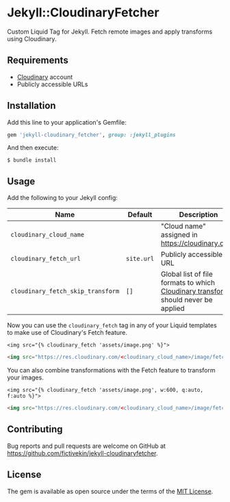 # Jekyll::CloudinaryFetcher

Custom Liquid Tag for Jekyll. Fetch remote images and apply transforms using Cloudinary.

## Requirements

- [Cloudinary](https://cloudinary.com/) account
- Publicly accessible URLs

## Installation

Add this line to your application's Gemfile:

```ruby
gem 'jekyll-cloudinary_fetcher', group: :jekyll_plugins
```

And then execute:

    $ bundle install

## Usage

Add the following to your Jekyll config:

| Name | Default | Description |
| - | - | - |
| `cloudinary_cloud_name` |  | "Cloud name" assigned in https://cloudinary.com/ |
| `cloudinary_fetch_url` | `site.url` | Publicly accessible URL |
| `cloudinary_fetch_skip_transform` | `[]` | Global list of file formats to which [Cloudinary transforms](https://cloudinary.com/documentation/image_transformation_reference) should never be applied |

Now you can use the `cloudinary_fetch` tag in any of your Liquid templates to 
make use of Cloudinary's Fetch feature.

```Liquid
<img src="{% cloudinary_fetch 'assets/image.png' %}">
```
```HTML
<img src="https://res.cloudinary.com/<cloudinary_cloud_name>/image/fetch/<cloudinary_fetch_url>/image.png">
```

You can also combine transformations with the Fetch feature to transform your images.

```Liquid
<img src="{% cloudinary_fetch 'assets/image.png', w:600, q:auto, f:auto %}">
```
```HTML
<img src="https://res.cloudinary.com/<cloudinary_cloud_name>/image/fetch/w_600,q_auto,f_auto/<cloudinary_fetch_url>/image.png">
```

## Contributing

Bug reports and pull requests are welcome on GitHub at https://github.com/fictivekin/jekyll-cloudinaryfetcher.

## License

The gem is available as open source under the terms of the [MIT License](https://opensource.org/licenses/MIT).
